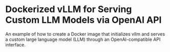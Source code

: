 # Dockerized vLLM for Serving Custom LLM Models via OpenAI API
An example of how to create a Docker image that initializes vllm and serves a custom large language model (LLM) through an OpenAI-compatible API interface. 
